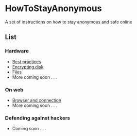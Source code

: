 # HowToStayAnonymous

A set of instructions on how to stay anonymous and safe online

## List

### Hardware

- [Best practices](BestPractices.md)
- [Encrypting disk](EncryptingDisk.md)
- [Files](Files.md)
- More coming soon . . .

### On web

- [Browser and connection](BrowserAndConnection.md)
- More coming soon . . .

### Defending against hackers

- Coming soon . . .
